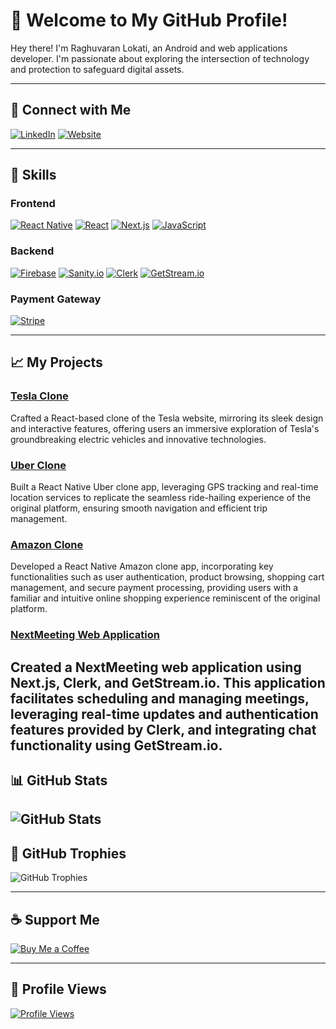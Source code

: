 # 👋 Welcome to My GitHub Profile! 

Hey there! I'm Raghuvaran Lokati, an Android and web applications developer. I'm passionate about exploring the intersection of technology and protection to safeguard digital assets.

---

## 🔗 Connect with Me

[![LinkedIn](https://img.shields.io/badge/LinkedIn-Connect-blue?style=flat&logo=linkedin)](https://www.linkedin.com/in/l-raghuvaran-860572221/)
[![Website](https://img.shields.io/badge/Website-Visit-red?style=flat&logo=wordpress)](https://profile-alpha-azure.vercel.app/)

---

## 💼 Skills

### Frontend
[![React Native](https://img.shields.io/badge/React_Native-61DAFB?style=flat&logo=react&logoColor=white)](https://reactnative.dev/)
[![React](https://img.shields.io/badge/React-61DAFB?style=flat&logo=react&logoColor=white)](https://react.dev/)
[![Next.js](https://img.shields.io/badge/Next.js-000000?style=flat&logo=next.js&logoColor=white)](https://nextjs.org/)
[![JavaScript](https://img.shields.io/badge/JavaScript-F7DF1E?style=flat&logo=javascript&logoColor=black)](https://www.javascript.com/)

### Backend
[![Firebase](https://img.shields.io/badge/Firebase-FFCA28?style=flat&logo=firebase&logoColor=black)](https://firebase.google.com/)
[![Sanity.io](https://img.shields.io/badge/Sanity.io-333333?style=flat&logo=sanity&logoColor=white)](https://www.sanity.io/)
[![Clerk](https://img.shields.io/badge/Clerk-4B63E6?style=flat&logo=clerk&logoColor=white)](https://clerk.dev/)
[![GetStream.io](https://img.shields.io/badge/GetStream.io-33A0FF?style=flat&logo=getstream.io&logoColor=white)](https://getstream.io/)



### Payment Gateway
[![Stripe](https://img.shields.io/badge/Stripe-008CDD?style=flat&logo=stripe&logoColor=white)](https://stripe.com/in)


---

## 📈 My Projects

### [Tesla Clone](https://github.com/Raghuvaranlokati/tesla)
Crafted a React-based clone of the Tesla website, mirroring its sleek design and interactive features, offering users an immersive exploration of Tesla's groundbreaking electric vehicles and innovative technologies.

### [Uber Clone](https://github.com/Raghuvaranlokati/uber)
Built a React Native Uber clone app, leveraging GPS tracking and real-time location services to replicate the seamless ride-hailing experience of the original platform, ensuring smooth navigation and efficient trip management.

### [Amazon Clone](https://github.com/Raghuvaranlokati/amazon)
Developed a React Native Amazon clone app, incorporating key functionalities such as user authentication, product browsing, shopping cart management, and secure payment processing, providing users with a familiar and intuitive online shopping experience reminiscent of the original platform.

### [NextMeeting Web Application](https://vercel.com/raghuvaranlokatis-projects/next-meeting)
Created a NextMeeting web application using Next.js, Clerk, and GetStream.io. This application facilitates scheduling and managing meetings, leveraging real-time updates and authentication features provided by Clerk, and integrating chat functionality using GetStream.io.
---

## 📊 GitHub Stats

![GitHub Stats](https://github-readme-stats.vercel.app/api?username=Raghuvaranlokati&show_icons=true&theme=radical)
---


## 🌟 GitHub Trophies

![GitHub Trophies](https://github-profile-trophy.vercel.app/?username=Raghuvaranlokati)

---
## ☕ Support Me
[![Buy Me a Coffee](https://img.shields.io/badge/Buy_Me_a_Coffee-FFDD00?style=flat&logo=buy-me-a-coffee&logoColor=black)](https://www.buymeacoffee.com/raghuvaranl)

---
## 👀 Profile Views

[![Profile Views](https://komarev.com/ghpvc/?username=Raghuvaranlokati&color=blue)](https://github.com/Raghuvaranlokati)

